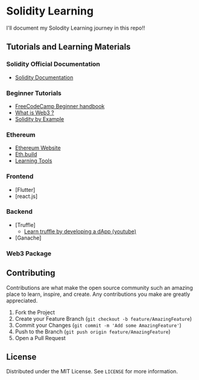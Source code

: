 # Solidity Learning

I'll document my Solodity Learning journey in this repo!!

## Tutorials and Learning Materials

### Solidity Official Documentation
- [Solidity Documentation](https://docs.soliditylang.org/en/latest/introduction-to-smart-contracts.html)


### Beginner Tutorials
- [FreeCodeCamp Beginner handbook](https://www.freecodecamp.org/news/learn-solidity-handbook/)
- [What is Web3 ?](https://chain.link/education/web3)
- [Solidity by Example](https://solidity-by-example.org/)

### Ethereum 
- [Ethereum Website](https://ethereum.org/en/)
- [Eth.build](https://eth.build/)
- [Learning Tools](https://ethereum.org/en/developers/learning-tools/)

### Frontend
- [Flutter]
- [react.js]

### Backend
- [Truffle]
    - [Learn truffle by developing a dApp (youtube)](https://www.youtube.com/watch?v=b_k8yDC3hdM)
- [Ganache]

### Web3 Package





## Contributing

Contributions are what make the open source community such an amazing place to learn, inspire, and create. Any contributions you make are greatly appreciated.

1. Fork the Project
2. Create your Feature Branch (`git checkout -b feature/AmazingFeature`)
3. Commit your Changes (`git commit -m 'Add some AmazingFeature'`)
4. Push to the Branch (`git push origin feature/AmazingFeature`)
5. Open a Pull Request

## License

Distributed under the MIT License. See `LICENSE` for more information.
